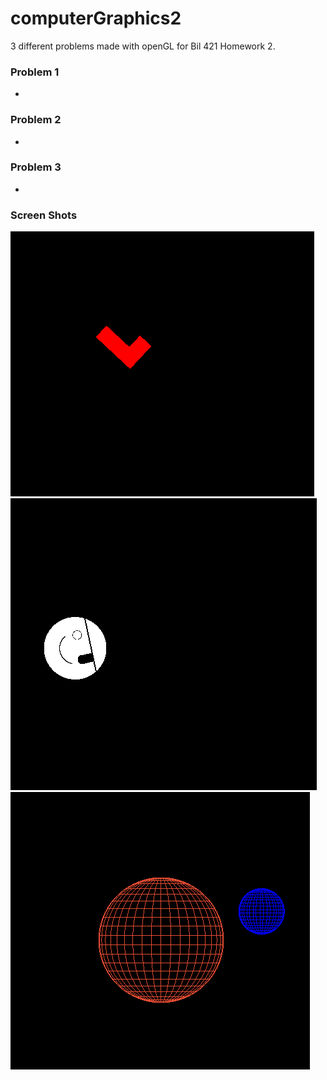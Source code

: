 # computerGraphics2
3 different problems made with openGL for Bil 421 Homework 2.

### Problem 1
- 
### Problem 2
-
### Problem 3
-

### Screen Shots
![Screenshot](https://github.com/msaidzengin/computerGraphics2/blob/master/ss/ss1.png?raw=true)
![Screenshot](https://github.com/msaidzengin/computerGraphics2/blob/master/ss/ss2.png?raw=true)
![Screenshot](https://github.com/msaidzengin/computerGraphics2/blob/master/ss/ss3.png?raw=true)